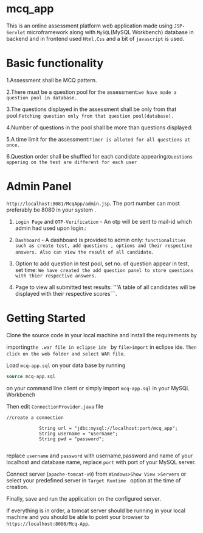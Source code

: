 # mcq_app
This is an online assessment platform web application made using ```JSP-Servlet``` microframework along with ```MySQL```(MySQL Workbench) database in backend and in frontend used ```Html,Css``` and a bit of ```javascript``` is used.







# Basic functionality

1.Assessment shall be MCQ pattern.

2.There must be a question pool for the assessment:```we have made a question pool in database.```

3.The questions displayed in the assessment shall be only from that pool:```Fetching question only from that question pool(database).```

4.Number of questions in the pool shall be more than questions displayed:

5.A time limit for the assessment:```Timer is alloted for all questions at once.```

6.Question order shall be shuffled for each candidate appearing:```Questions appering on the test are different for each user```


# Admin Panel 
```http://localhost:8081/McqApp/admin.jsp```. The port number can most preferably be 8080 in your system .

1. ```Login Page``` and ```OTP-Verification``` - An otp will be sent to mail-id which admin had used upon login.:

2. ```Dashboard``` - A dashboard is provided to admin only: ``` functionalities such as create test, add questions , options and their respective answers. Also can view the result of all candidate ```.

3. Option to add question in test pool, set no. of question appear in test, set time: ``` We have created the add question panel to store questions with thier respective answers. ``` 

4. Page to view all submitted test results: '''A table of all candidates will be displayed with their respective scores```.

# Getting Started

Clone the source code in your local machine and install the requirements by 

importing```the .war file in eclipse ide ``` by ```file>import``` in eclipse ide. ```Then click on the web folder and select WAR file```.

Load ```mcq-app.sql``` on your data base by running

```sql
source mcq-app.sql

```
on your command line client or simply import ```mcq-app.sql``` in your MySQL Workbench

Then edit ```ConnectionProvider.java``` file
```
//create a connection

			String url = "jdbc:mysql://localhost:port/mcq_app";
			String username = "username";
			String pwd = "password";


```
replace ```username``` and ```password```  with username,password and name of your localhost and database name, 
replace ```port``` with port of your MySQL server.

Connect server (```apache-tomcat-v9```) from ```Windows>Show View >Servers```
or select your predefined server in ```Target Runtime ``` option at the time of creation.  

Finally, save and run the application on the configured server.

If everything is in order, a tomcat server  should be running in your local machine and you should be able to point your browser to ```https://localhost:8080/Mcq-App```.
